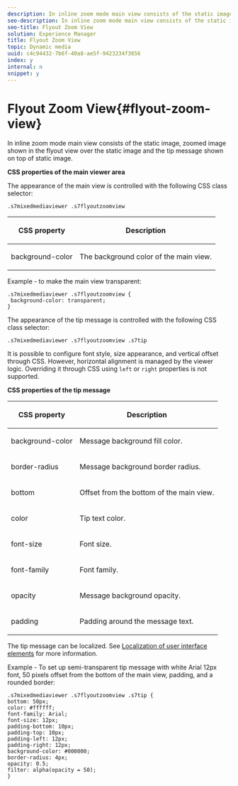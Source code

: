 ```yaml
---
description: In inline zoom mode main view consists of the static image, zoomed image shown in the flyout view over the static image and the tip message shown on top of static image.
seo-description: In inline zoom mode main view consists of the static image, zoomed image shown in the flyout view over the static image and the tip message shown on top of static image.
seo-title: Flyout Zoom View
solution: Experience Manager
title: Flyout Zoom View
topic: Dynamic media
uuid: c4c94432-7b6f-40a8-ae5f-9423234f3656
index: y
internal: n
snippet: y
---
```


# Flyout Zoom View{#flyout-zoom-view}

In inline zoom mode main view consists of the static image, zoomed image shown in the flyout view over the static image and the tip message shown on top of static image.

<a id="section_061E550C1C1D4DB2BD663A898895B38C"></a>

**CSS properties of the main viewer area**

The appearance of the main view is controlled with the following CSS class selector:

```
.s7mixedmediaviewer .s7flyoutzoomview
```

<table id="table_94EE3F5BBE4547C0B4943471CEE7EDE4"> 
 <thead> 
  <tr> 
   <th colname="col1" class="entry"> <p> CSS property </p> </th> 
   <th colname="col2" class="entry"> <p>Description </p> </th> 
  </tr> 
 </thead>
 <tbody> 
  <tr> 
   <td colname="col1"> <p> <span class="codeph"> background-color </span> </p> </td> 
   <td colname="col2"> <p> The background color of the main view. </p> </td> 
  </tr> 
 </tbody> 
</table>

Example - to make the main view transparent:

```
.s7mixedmediaviewer .s7flyoutzoomview { 
 background-color: transparent; 
}
```

<a id="section_FD07AB77593748F99DC6C42ED20A61EC"></a>

The appearance of the tip message is controlled with the following CSS class selector:

```
.s7mixedmediaviewer .s7flyoutzoomview .s7tip
```

It is possible to configure font style, size appearance, and vertical offset through CSS. However, horizontal alignment is managed by the viewer logic. Overriding it through CSS using `left` or `right` properties is not supported.

**CSS properties of the tip message**

<table id="table_5417B0C0343747649502629F43DF231A"> 
 <thead> 
  <tr> 
   <th colname="col1" class="entry"> <p>CSS property </p> </th> 
   <th colname="col2" class="entry"> <p>Description </p> </th> 
  </tr> 
 </thead>
 <tbody> 
  <tr> 
   <td colname="col1"> <p> <span class="codeph"> background-color </span> </p> </td> 
   <td colname="col2"> <p>Message background fill color. </p> </td> 
  </tr> 
  <tr> 
   <td colname="col1"> <p> <span class="codeph"> border-radius </span> </p> </td> 
   <td colname="col2"> <p> Message background border radius. </p> </td> 
  </tr> 
  <tr> 
   <td colname="col1"> <p> <span class="codeph"> bottom </span> </p> </td> 
   <td colname="col2"> <p> Offset from the bottom of the main view. </p> </td> 
  </tr> 
  <tr> 
   <td colname="col1"> <p> <span class="codeph"> color </span> </p> </td> 
   <td colname="col2"> <p>Tip text color. </p> </td> 
  </tr> 
  <tr> 
   <td colname="col1"> <p> <span class="codeph"> font-size </span> </p> </td> 
   <td colname="col2"> <p>Font size. </p> </td> 
  </tr> 
  <tr> 
   <td colname="col1"> <p> <span class="codeph"> font-family </span> </p> </td> 
   <td colname="col2"> <p>Font family. </p> </td> 
  </tr> 
  <tr> 
   <td colname="col1"> <p> <span class="codeph"> opacity </span> </p> </td> 
   <td colname="col2"> <p> Message background opacity. </p> </td> 
  </tr> 
  <tr> 
   <td colname="col1"> <p> <span class="codeph"> padding </span> </p> </td> 
   <td colname="col2"> <p> Padding around the message text. </p> </td> 
  </tr> 
 </tbody> 
</table>

The tip message can be localized. See [Localization of user interface elements](../../../c-html5-s7-aem-asset-viewers/c-html5-mixedmedia-viewer-about/c-html5-mixedmedia-viewer-localization.md#concept-16262b8096474d6c9c018c3e99110dd1) for more information.

Example - To set up semi-transparent tip message with white Arial 12px font, 50 pixels offset from the bottom of the main view, padding, and a rounded border:

```
.s7mixedmediaviewer .s7flyoutzoomview .s7tip { 
bottom: 50px; 
color: #ffffff; 
font-family: Arial; 
font-size: 12px; 
padding-bottom: 10px; 
padding-top: 10px; 
padding-left: 12px; 
padding-right: 12px; 
background-color: #000000; 
border-radius: 4px; 
opacity: 0.5; 
filter: alpha(opacity = 50); 
}
```

